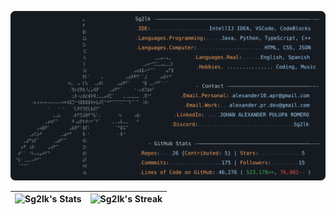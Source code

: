 [![Mi perfil de GitHub](https://raw.githubusercontent.com/Sg2lk/Sg2lk/main/dark_mode.svg)](https://github.com/Sg2lk/Sg2lk)

| ![Sg2lk's Stats](https://github-readme-stats.vercel.app/api?username=Sg2lk&theme=tokyonight&show_icons=true&hide_border=true&count_private=true) | ![Sg2lk's Streak](https://github-readme-streak-stats.herokuapp.com/?user=Sg2lk&theme=tokyonight&hide_border=true) |
|---|---|
